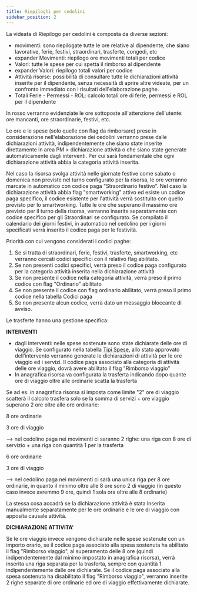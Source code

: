 ```yaml
---
title: Riepiloghi per cedolini
sidebar_position: 2
---
```


La videata di Riepilogo per cedolini è composta da diverse sezioni: 
- movimenti: sono riepilogate tutte le ore relative al dipendente, che siano lavorative, ferie, festivi, straordinari, trasferte, congedi, etc
- expander Movimenti: riepilogo ore movimenti totali per codice
- Valori: tutte le spese per cui spetta il rimborso al dipendente
- expander Valori: riepilogo totali valori per codice
- Attività risorse: possibilità di consultare tutte le dichiarazioni attività inserite per il dipendente, senza necessità di aprire altre videate, per un confronto immediato con i risultati dell'elaborazione paghe. 
-  Totali Ferie - Permessi - ROL: calcolo totali ore di ferie, permessi e ROL per il dipendente 

In rosso verranno evidenziate le ore sottoposte all'attenzione dell'utente: ore mancanti, ore straordinarie, festivi, etc. 

Le ore e le spese (solo quelle con flag da rimborsare) prese in considerazione nell'elaborazione dei cedolini verranno prese dalle dichiarazioni attività, indipendentemente che siano state inserite direttamente in area PM > dichiarazione attività o che siano state generate automaticamente dagli interventi. Per cui sarà fondamentale che ogni dichiarazione attività abbia la categoria attività inserita.

Nel caso la risorsa svolga attività nelle giornate festive come sabato o domenica non previste nel turno configurato per la risorsa, le ore verranno marcate in automatico con codice paga "Straordinario festivo". 
Nel caso la dichiarazione attività abbia flag "smartworking" attivo ed esiste un codice paga specifico, il codice esistente per l'attività verrà sostituito con quello previsto per lo smartworking. 
Tutte le ore che superano il massimo ore previsto per il turno della risorsa, verranno inserite separatamente con codice specifico per gli Straordinari se configurato. 
Se compilato il calendario dei giorni festivi, in automatico nel cedolino per i giorni specificati verrà inserito il codice paga per le festività. 

Priorità con cui vengono considerati i codici paghe: 
1.	Se si tratta di straordinari, ferie, festivi, trasferte, smartworking, etc verranno cercati codici specifici con il relativo flag abilitato. 
2.	Se non presenti codici specifici, verrà preso il codice paga configurato per la categoria attività inserita nella dichiarazione attività
3.	Se non presente il codice nella categoria attività, verrà preso il primo codice con flag "Ordinario" abilitato
5.	Se non presente il codice con flag ordinario abilitato, verrà preso il primo codice nella tabella Codici paga
6.	Se non presente alcun codice, verrà dato un messaggio bloccante di avviso. 



Le trasferte hanno una gestione specifica: 

**INTERVENTI**

- dagli interventi: nelle spese sostenute sono state dichiarate delle ore di viaggio. Se configurato nella tabella [Tipi Spese](/docs/configurations/tables/general-settings/expenses-types), allo stato approvato dell’intervento verranno generate le dichiarazioni di attività per le ore viaggio ed i servizi. Il codice paga associato alla categoria di attività delle ore viaggio, dovrà avere abilitato il flag "Rimborso viaggio"
-	In anagrafica risorsa va configurata la trasferta indicando dopo quante ore di viaggio oltre alle ordinarie scatta la trasferta

Se ad es. in anagrafica risorsa si imposta come limite "2" ore di viaggio
 scatterà il calcolo trasfera solo se la somma di servizi + ore viaggio superano 2 ore oltre alle ore ordinarie:

 8 ore ordinarie

 3 ore di viaggio

 --> nel cedolino paga nei movimenti ci saranno 2 righe: una riga con 8 ore di servizio + una riga con quantità 1 per la trasferta
 
 6 ore ordinarie

 3 ore di viaggio

--> nel cedolino paga nei movimenti ci sarà una unica riga per 8 ore ordinarie, in quanto il minimo oltre alle 8 ore sono 2 di viaggio (in questo caso invece avremmo 9 ore, quindi 1 sola ora oltre alle 8 ordinarie)

La stessa cosa accadrà se la dichiarazione attività è stata inserita manualmente separatamente per le ore ordinarie e le ore di viaggio con apposita causale attività. 

**DICHIARAZIONE ATTIVITA'**

Se le ore viaggio invece vengono dichiarate nelle spese sostenute con un importo orario, se il codice paga associato alla spesa sostenuta ha abilitato il flag "Rimborso viaggio", al superamento delle 8 ore (quindi indipendentemente dal minimo impostato in anagrafica risorsa), verrà inserita una riga separata per la trasferta, sempre con quantità 1 indipendentemente dalle ore dichiarate. 
Se il codice paga associato alla spesa sostenuta ha disabilitato il flag "Rimborso viaggio", verranno inserite 2 righe separate di ore ordinarie ed ore di viaggio effettivamente dichiarate. 

